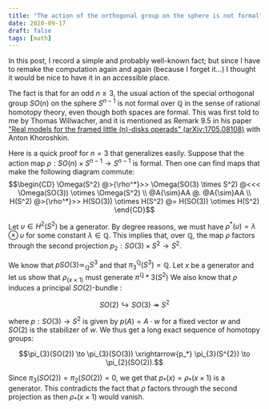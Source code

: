 ```yaml
---
title: "The action of the orthogonal group on the sphere is not formal"
date: 2020-09-17
draft: false
tags: [math]
---
```


In this post, I record a simple and probably well-known fact; but since I have to remake the computation again and again (because I forget it...) I thought it would be nice to have it in an accessible place.

The fact is that for an odd $n \ge 3$, the usual action of the special orthogonal group $SO(n)$ on the sphere $S^{n-1}$ is not formal over $\mathbb{Q}$ in the sense of rational homotopy theory, even though both spaces are formal.
This was first told to me by Thomas Willwacher, and it is mentioned as Remark 9.5 in his paper ["Real models for the framed little \(n\)-disks operads" (arXiv:1705.08108)](https://arxiv.org/abs/1705.08108) with Anton Khoroshkin.


Here is a quick proof for $n=3$ that generalizes easily.
Suppose that the action map $\rho : SO(n) \times S^{n-1} \to S^{n-1}$ is formal.
Then one can find maps that make the following diagram commute:
$$\begin{CD} \Omega(S^2) @>{\rho^*}>> \Omega(SO(3) \times S^2) @<<< \Omega(SO(3)) \otimes \Omega(S^2) \\ @A{\sim}AA @. @A{\sim}AA \\ H(S^2) @>{\rho^*}>> H(SO(3)) \otimes H(S^2) @= H(SO(3)) \otimes H(S^2) \end{CD}$$

Let $\upsilon \in H^2(S^2)$ be a generator.
By degree reasons, we must have $\rho^*(\upsilon) = \lambda \otimes \upsilon$ for some constant $\lambda \in \mathbb{Q}$.
This implies that, over $\mathbb{Q}$, the map $\rho$ factors through the second projection $p_2 : SO(3) \times S^2 \to S^2$.

We know that $pSO(3) \simeq_{\mathbb{Q}} S^3$ and that $\pi^{\mathbb{Q}}_3(S^3) = \mathbb{Q}$.
Let $x$ be a generator and let us show that $\rho_(x \times 1)$ must generate $\pi^{\mathbb{Q}}*3(S^2)$
We also know that $\rho$ induces a principal $SO(2)$-bundle :

$$SO(2) \hookrightarrow SO(3) \twoheadrightarrow S^2$$

where $p : SO(3) \to S^2$ is given by $p(A) = A \cdot w$ for a fixed vector $w$ and $SO(2)$ is the stabilizer of $w$.
We thus get a long exact sequence of homotopy groups:

$$\pi_{3}(SO(2)) \to \pi_{3}(SO(3)) \xrightarrow{p_*} \pi_{3}(S^{2}) \to \pi_{2}(SO(2)).$$

Since $\pi_{3}(SO(2)) = \pi_{2}(SO(2)) = 0$, we get that $p_*(x) = \rho_*(x \times 1)$ is a generator.
This contradicts the fact that $\rho$ factors through the second projection as then $\rho_*(x \times 1)$ would vanish.
